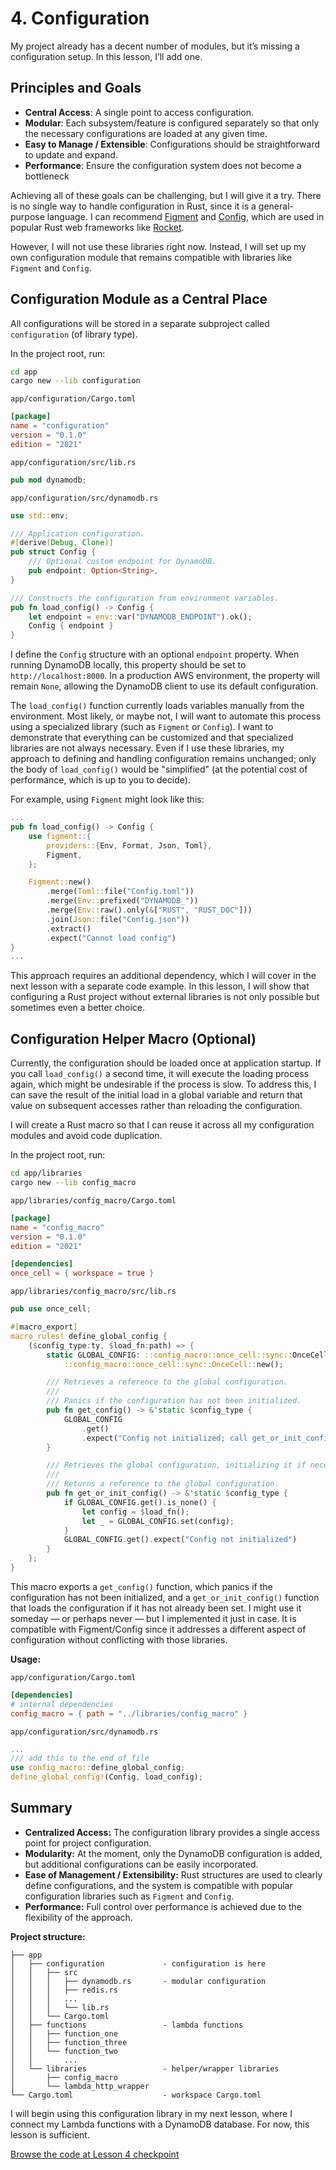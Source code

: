 # 4. Configuration

My project already has a decent number of modules, but it’s missing a configuration setup. In this lesson, I’ll add one.

## Principles and Goals

- **Central Access**: A single point to access configuration.
- **Modular**: Each subsystem/feature is configured separately so that only the necessary configurations are loaded at any given time.
- **Easy to Manage / Extensible**: Configurations should be straightforward to update and expand.
- **Performance**: Ensure the configuration system does not become a bottleneck

Achieving all of these goals can be challenging, but I will give it a try. There is no single way to handle configuration in Rust, since it is a general-purpose language. I can recommend [Figment](https://docs.rs/figment/) and [Config](https://docs.rs/config/), which are used in popular Rust web frameworks like [Rocket](https://rocket.rs/guide/v0.5/configuration/).

However, I will not use these libraries right now. Instead, I will set up my own configuration module that remains compatible with libraries like `Figment` and `Config`.

## Configuration Module as a Central Place

All configurations will be stored in a separate subproject called `configuration` (of library type).

In the project root, run:

```bash
cd app
cargo new --lib configuration
```

`app/configuration/Cargo.toml`

```toml
[package]
name = "configuration"
version = "0.1.0"
edition = "2021"
```

`app/configuration/src/lib.rs`

```rust
pub mod dynamodb;
```

`app/configuration/src/dynamodb.rs`

```rust
use std::env;

/// Application configuration.
#[derive(Debug, Clone)]
pub struct Config {
    /// Optional custom endpoint for DynamoDB.
    pub endpoint: Option<String>,
}

/// Constructs the configuration from environment variables.
pub fn load_config() -> Config {
    let endpoint = env::var("DYNAMODB_ENDPOINT").ok();
    Config { endpoint }
}
```

I define the `Config` structure with an optional `endpoint` property. When running DynamoDB locally, this property should be set to `http://localhost:8000`. In a production AWS environment, the property will remain `None`, allowing the DynamoDB client to use its default configuration.

The `load_config()` function currently loads variables manually from the environment. Most likely, or maybe not, I will want to automate this process using a specialized library (such as `Figment` or `Config`). I want to demonstrate that everything can be customized and that specialized libraries are not always necessary. Even if I use these libraries, my approach to defining and handling configuration remains unchanged; only the body of `load_config()` would be "simplified" (at the potential cost of performance, which is up to you to decide).

For example, using `Figment` might look like this:

```rust
...
pub fn load_config() -> Config {
    use figment::{
        providers::{Env, Format, Json, Toml},
        Figment,
    };

    Figment::new()
        .merge(Toml::file("Config.toml"))
        .merge(Env::prefixed("DYNAMODB_"))
        .merge(Env::raw().only(&["RUST", "RUST_DOC"]))
        .join(Json::file("Config.json"))
        .extract()
        .expect("Cannot load config")
}
...
```

This approach requires an additional dependency, which I will cover in the next lesson with a separate code example. In this lesson, I will show that configuring a Rust project without external libraries is not only possible but sometimes even a better choice.

## Configuration Helper Macro (Optional)

Currently, the configuration should be loaded once at application startup. If you call `load_config()` a second time, it will execute the loading process again, which might be undesirable if the process is slow. To address this, I can save the result of the initial load in a global variable and return that value on subsequent accesses rather than reloading the configuration.

I will create a Rust macro so that I can reuse it across all my configuration modules and avoid code duplication.

In the project root, run:

```bash
cd app/libraries
cargo new --lib config_macro
```

`app/libraries/config_macro/Cargo.toml`

```toml
[package]
name = "config_macro"
version = "0.1.0"
edition = "2021"

[dependencies]
once_cell = { workspace = true }
```

`app/libraries/config_macro/src/lib.rs`

```rust
pub use once_cell;

#[macro_export]
macro_rules! define_global_config {
    ($config_type:ty, $load_fn:path) => {
        static GLOBAL_CONFIG: ::config_macro::once_cell::sync::OnceCell<$config_type> =
            ::config_macro::once_cell::sync::OnceCell::new();

        /// Retrieves a reference to the global configuration.
        ///
        /// Panics if the configuration has not been initialized.
        pub fn get_config() -> &'static $config_type {
            GLOBAL_CONFIG
                .get()
                .expect("Config not initialized; call get_or_init_config() at startup.")
        }

        /// Retrieves the global configuration, initializing it if necessary.
        ///
        /// Returns a reference to the global configuration.
        pub fn get_or_init_config() -> &'static $config_type {
            if GLOBAL_CONFIG.get().is_none() {
                let config = $load_fn();
                let _ = GLOBAL_CONFIG.set(config);
            }
            GLOBAL_CONFIG.get().expect("Config not initialized")
        }
    };
}
```

This macro exports a `get_config()` function, which panics if the configuration has not been initialized, and a `get_or_init_config()` function that loads the configuration if it has not already been set. I might use it someday — or perhaps never — but I implemented it just in case. It is compatible with Figment/Config since it addresses a different aspect of configuration without conflicting with those libraries.

**Usage:**

`app/configuration/Cargo.toml`

```toml
[dependencies]
# internal dependencies
config_macro = { path = "../libraries/config_macro" }
```

`app/configuration/src/dynamodb.rs`

```rust
...
/// add this to the end of file
use config_macro::define_global_config;
define_global_config!(Config, load_config);
```

## Summary

- **Centralized Access:** The configuration library provides a single access point for project configuration.
- **Modularity:** At the moment, only the DynamoDB configuration is added, but additional configurations can be easily incorporated.
- **Ease of Management / Extensibility:** Rust structures are used to clearly define configurations, and the system is compatible with popular configuration libraries such as `Figment` and `Config`.
- **Performance:** Full control over performance is achieved due to the flexibility of the approach.

**Project structure:**

```plain
├── app
│   ├── configuration             - configuration is here
│   │   ├── src
│   │   │   ├── dynamodb.rs       - modular configuration
│   │   │   ├── redis.rs
│   │   │   ...
│   │   │   └── lib.rs
│   │   └── Cargo.toml
│   ├── functions                 - lambda functions
│   │   ├── function_one
│   │   ├── function_three
│   │   └── function_two
│   │       ...
│   └── libraries                 - helper/wrapper libraries
│       ├── config_macro
│       └── lambda_http_wrapper
└── Cargo.toml                    - workspace Cargo.toml
```

I will begin using this configuration library in my next lesson, where I connect my Lambda functions with a DynamoDB database. For now, this lesson is sufficient.

[Browse the code at Lesson 4 checkpoint](https://github.com/BootstrapLaboratory/aws_lambda_rust_runtime/tree/lesson-4)
